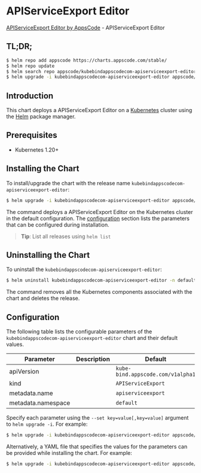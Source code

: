 # APIServiceExport Editor

[APIServiceExport Editor by AppsCode](https://appscode.com) - APIServiceExport Editor

## TL;DR;

```bash
$ helm repo add appscode https://charts.appscode.com/stable/
$ helm repo update
$ helm search repo appscode/kubebindappscodecom-apiserviceexport-editor --version=v0.24.0
$ helm upgrade -i kubebindappscodecom-apiserviceexport-editor appscode/kubebindappscodecom-apiserviceexport-editor -n default --create-namespace --version=v0.24.0
```

## Introduction

This chart deploys a APIServiceExport Editor on a [Kubernetes](http://kubernetes.io) cluster using the [Helm](https://helm.sh) package manager.

## Prerequisites

- Kubernetes 1.20+

## Installing the Chart

To install/upgrade the chart with the release name `kubebindappscodecom-apiserviceexport-editor`:

```bash
$ helm upgrade -i kubebindappscodecom-apiserviceexport-editor appscode/kubebindappscodecom-apiserviceexport-editor -n default --create-namespace --version=v0.24.0
```

The command deploys a APIServiceExport Editor on the Kubernetes cluster in the default configuration. The [configuration](#configuration) section lists the parameters that can be configured during installation.

> **Tip**: List all releases using `helm list`

## Uninstalling the Chart

To uninstall the `kubebindappscodecom-apiserviceexport-editor`:

```bash
$ helm uninstall kubebindappscodecom-apiserviceexport-editor -n default
```

The command removes all the Kubernetes components associated with the chart and deletes the release.

## Configuration

The following table lists the configurable parameters of the `kubebindappscodecom-apiserviceexport-editor` chart and their default values.

|     Parameter      | Description |                   Default                    |
|--------------------|-------------|----------------------------------------------|
| apiVersion         |             | <code>kube-bind.appscode.com/v1alpha1</code> |
| kind               |             | <code>APIServiceExport</code>                |
| metadata.name      |             | <code>apiserviceexport</code>                |
| metadata.namespace |             | <code>default</code>                         |


Specify each parameter using the `--set key=value[,key=value]` argument to `helm upgrade -i`. For example:

```bash
$ helm upgrade -i kubebindappscodecom-apiserviceexport-editor appscode/kubebindappscodecom-apiserviceexport-editor -n default --create-namespace --version=v0.24.0 --set apiVersion=kube-bind.appscode.com/v1alpha1
```

Alternatively, a YAML file that specifies the values for the parameters can be provided while
installing the chart. For example:

```bash
$ helm upgrade -i kubebindappscodecom-apiserviceexport-editor appscode/kubebindappscodecom-apiserviceexport-editor -n default --create-namespace --version=v0.24.0 --values values.yaml
```

